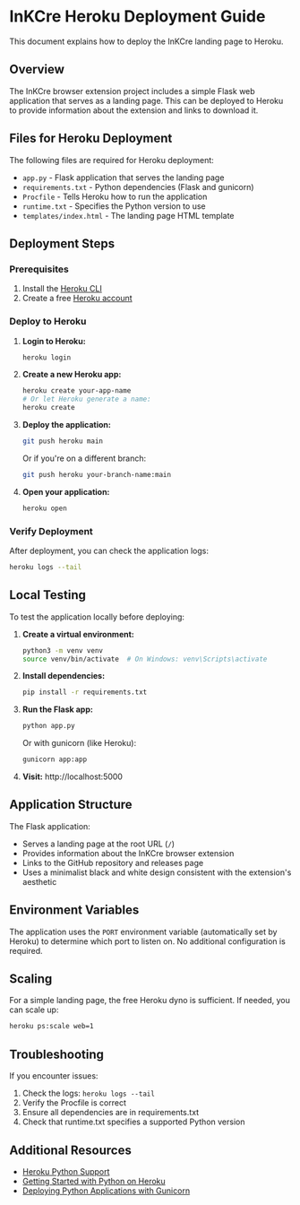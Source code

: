 # InKCre Heroku Deployment Guide

This document explains how to deploy the InKCre landing page to Heroku.

## Overview

The InKCre browser extension project includes a simple Flask web application that serves as a landing page. This can be deployed to Heroku to provide information about the extension and links to download it.

## Files for Heroku Deployment

The following files are required for Heroku deployment:

- `app.py` - Flask application that serves the landing page
- `requirements.txt` - Python dependencies (Flask and gunicorn)
- `Procfile` - Tells Heroku how to run the application
- `runtime.txt` - Specifies the Python version to use
- `templates/index.html` - The landing page HTML template

## Deployment Steps

### Prerequisites

1. Install the [Heroku CLI](https://devcenter.heroku.com/articles/heroku-cli)
2. Create a free [Heroku account](https://signup.heroku.com/)

### Deploy to Heroku

1. **Login to Heroku:**
   ```bash
   heroku login
   ```

2. **Create a new Heroku app:**
   ```bash
   heroku create your-app-name
   # Or let Heroku generate a name:
   heroku create
   ```

3. **Deploy the application:**
   ```bash
   git push heroku main
   ```
   
   Or if you're on a different branch:
   ```bash
   git push heroku your-branch-name:main
   ```

4. **Open your application:**
   ```bash
   heroku open
   ```

### Verify Deployment

After deployment, you can check the application logs:

```bash
heroku logs --tail
```

## Local Testing

To test the application locally before deploying:

1. **Create a virtual environment:**
   ```bash
   python3 -m venv venv
   source venv/bin/activate  # On Windows: venv\Scripts\activate
   ```

2. **Install dependencies:**
   ```bash
   pip install -r requirements.txt
   ```

3. **Run the Flask app:**
   ```bash
   python app.py
   ```
   
   Or with gunicorn (like Heroku):
   ```bash
   gunicorn app:app
   ```

4. **Visit:** http://localhost:5000

## Application Structure

The Flask application:
- Serves a landing page at the root URL (`/`)
- Provides information about the InKCre browser extension
- Links to the GitHub repository and releases page
- Uses a minimalist black and white design consistent with the extension's aesthetic

## Environment Variables

The application uses the `PORT` environment variable (automatically set by Heroku) to determine which port to listen on. No additional configuration is required.

## Scaling

For a simple landing page, the free Heroku dyno is sufficient. If needed, you can scale up:

```bash
heroku ps:scale web=1
```

## Troubleshooting

If you encounter issues:

1. Check the logs: `heroku logs --tail`
2. Verify the Procfile is correct
3. Ensure all dependencies are in requirements.txt
4. Check that runtime.txt specifies a supported Python version

## Additional Resources

- [Heroku Python Support](https://devcenter.heroku.com/articles/python-support)
- [Getting Started with Python on Heroku](https://devcenter.heroku.com/articles/getting-started-with-python)
- [Deploying Python Applications with Gunicorn](https://devcenter.heroku.com/articles/python-gunicorn)
